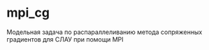 # mpi_cg
Модельная задача по распараллеливанию метода сопряженных градиентов для СЛАУ при помощи MPI
